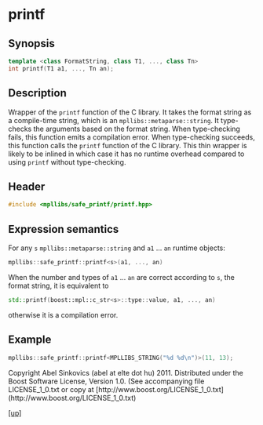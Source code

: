 # printf

## Synopsis

```cpp
template <class FormatString, class T1, ..., class Tn>
int printf(T1 a1, ..., Tn an);
```

## Description

Wrapper of the `printf` function of the C library. It takes the format string
as a compile-time string, which is an `mpllibs::metaparse::string`.
It type-checks the arguments based on the format string. When type-checking
fails, this function emits a compilation error. When type-checking succeeds,
this function calls the `printf` function of the C library. This thin wrapper
is likely to be inlined in which case it has no runtime overhead compared to
using `printf` without type-checking.

## Header

```cpp
#include <mpllibs/safe_printf/printf.hpp>
```

## Expression semantics

For any `s` `mpllibs::metaparse::string` and `a1` ... `an` runtime objects:

```cpp
mpllibs::safe_printf::printf<s>(a1, ..., an)
```

When the number and types of `a1` ... `an` are correct according to `s`, the
format string, it  is equivalent to

```cpp
std::printf(boost::mpl::c_str<s>::type::value, a1, ..., an)
```

otherwise it is a compilation error.

## Example

```cpp
mpllibs::safe_printf::printf<MPLLIBS_STRING("%d %d\n")>(11, 13);
```

<p class="copyright">
Copyright Abel Sinkovics (abel at elte dot hu) 2011.
Distributed under the Boost Software License, Version 1.0.
(See accompanying file LICENSE_1_0.txt or copy at
[http://www.boost.org/LICENSE_1_0.txt](http://www.boost.org/LICENSE_1_0.txt)
</p>

[[up]](index.html)




